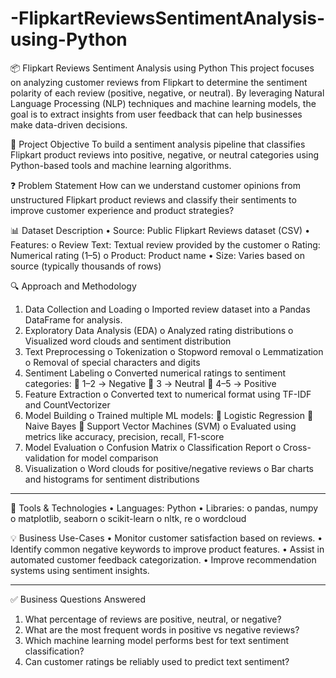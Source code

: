 # -FlipkartReviewsSentimentAnalysis-using-Python

📦 Flipkart Reviews Sentiment Analysis using Python
This project focuses on analyzing customer reviews from Flipkart to determine the sentiment polarity of each review (positive, negative, or neutral). By leveraging Natural Language Processing (NLP) techniques and machine learning models, the goal is to extract insights from user feedback that can help businesses make data-driven decisions.

🧠 Project Objective
To build a sentiment analysis pipeline that classifies Flipkart product reviews into positive, negative, or neutral categories using Python-based tools and machine learning algorithms.

❓ Problem Statement
How can we understand customer opinions from unstructured Flipkart product reviews and classify their sentiments to improve customer experience and product strategies?

📊 Dataset Description
•	Source: Public Flipkart Reviews dataset (CSV)
•	Features:
o	Review Text: Textual review provided by the customer
o	Rating: Numerical rating (1–5)
o	Product: Product name
•	Size: Varies based on source (typically thousands of rows)

🔍 Approach and Methodology
1.	Data Collection and Loading
o	Imported review dataset into a Pandas DataFrame for analysis.
2.	Exploratory Data Analysis (EDA)
o	Analyzed rating distributions
o	Visualized word clouds and sentiment distribution
3.	Text Preprocessing
o	Tokenization
o	Stopword removal
o	Lemmatization
o	Removal of special characters and digits
4.	Sentiment Labeling
o	Converted numerical ratings to sentiment categories:
	1–2 → Negative
	3 → Neutral
	4–5 → Positive
5.	Feature Extraction
o	Converted text to numerical format using TF-IDF and CountVectorizer
6.	Model Building
o	Trained multiple ML models:
	Logistic Regression
	Naive Bayes
	Support Vector Machines (SVM)
o	Evaluated using metrics like accuracy, precision, recall, F1-score
7.	Model Evaluation
o	Confusion Matrix
o	Classification Report
o	Cross-validation for model comparison
8.	Visualization
o	Word clouds for positive/negative reviews
o	Bar charts and histograms for sentiment distributions
________________________________________
🤖 Tools & Technologies
•	Languages: Python
•	Libraries:
o	pandas, numpy
o	matplotlib, seaborn
o	scikit-learn
o	nltk, re
o	wordcloud

💡 Business Use-Cases
•	Monitor customer satisfaction based on reviews.
•	Identify common negative keywords to improve product features.
•	Assist in automated customer feedback categorization.
•	Improve recommendation systems using sentiment insights.
________________________________________
✅ Business Questions Answered
1.	What percentage of reviews are positive, neutral, or negative?
2.	What are the most frequent words in positive vs negative reviews?
3.	Which machine learning model performs best for text sentiment classification?
4.	Can customer ratings be reliably used to predict text sentiment?


